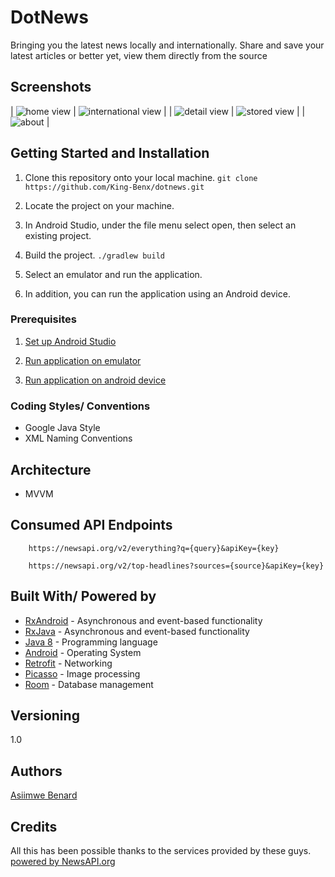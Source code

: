 # DotNews
Bringing you the latest news locally and internationally. Share and save your latest articles or better yet, view them directly from the source

## Screenshots
| ![home view](https://github.com/King-Benx/dotnews/blob/master/screenshots/home.png) | ![international view](https://github.com/King-Benx/dotnews/blob/master/screenshots/international.png) |
| ![detail view](https://github.com/King-Benx/dotnews/blob/master/screenshots/details.png) | ![stored view](https://github.com/King-Benx/dotnews/blob/master/screenshots/saved.png) |
| ![about](https://github.com/King-Benx/dotnews/blob/master/screenshots/about.png) |

## Getting Started and Installation

1. Clone this repository onto your local machine.
`git clone https://github.com/King-Benx/dotnews.git`

2. Locate the project on your machine. 

3. In Android Studio, under the file menu select open, then select an existing project.

4. Build the project.
`./gradlew build`

5. Select an emulator and run the application.

6. In addition, you can run the application using an Android device.

### Prerequisites

1. [Set up Android Studio](https://developer.android.com/studio/install) 

2. [Run application on emulator](https://developer.android.com/studio/run/emulator)

3. [Run application on android device](https://developer.android.com/studio/run/device)


### Coding Styles/ Conventions
- Google Java Style
- XML Naming Conventions

## Architecture
* MVVM

## Consumed API Endpoints

```
    https://newsapi.org/v2/everything?q={query}&apiKey={key}
```

```
    https://newsapi.org/v2/top-headlines?sources={source}&apiKey={key}
```

## Built With/ Powered by

* [RxAndroid](https://github.com/ReactiveX/RxAndroid) - Asynchronous and event-based functionality
* [RxJava](https://github.com/ReactiveX/RxJava) - Asynchronous and event-based functionality
* [Java 8](https://www.oracle.com/technetwork/java/javase/overview/java8-2100321.html) - Programming language
* [Android](https://www.android.com/) - Operating System
* [Retrofit](https://square.github.io/retrofit/) - Networking
* [Picasso](http://square.github.io/picasso/) - Image processing
* [Room](https://developer.android.com/topic/libraries/architecture/room) - Database management

## Versioning
1.0 

## Authors
[Asiimwe Benard](https://github.com/King-Benx)


## Credits
All this has been possible thanks to the services provided by these guys.
[powered by NewsAPI.org](https://newsapi.org)
